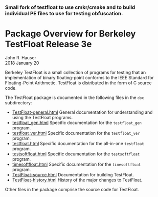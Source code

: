
### Small fork of testfloat to use cmkr/cmake and to build individual PE files to use for testing obfuscation.

Package Overview for Berkeley TestFloat Release 3e
==================================================

John R. Hauser<br>
2018 January 20


Berkeley TestFloat is a small collection of programs for testing that an
implementation of binary floating-point conforms to the IEEE Standard for
Floating-Point Arithmetic.  TestFloat is distributed in the form of C source
code.


The TestFloat package is documented in the following files in the `doc`
subdirectory:

* [TestFloat-general.html](http://www.jhauser.us/arithmetic/TestFloat-3/doc/TestFloat-general.html) General documentation for understanding and using the TestFloat programs.
* [testfloat_gen.html](http://www.jhauser.us/arithmetic/TestFloat-3/doc/testfloat_gen.html) Specific documentation for the `testfloat_gen` program.
* [testfloat_ver.html](http://www.jhauser.us/arithmetic/TestFloat-3/doc/testfloat_ver.html) Specific documentation for the `testfloat_ver` program.
* [testfloat.html](http://www.jhauser.us/arithmetic/TestFloat-3/doc/testfloat.html) Specific documentation for the all-in-one `testfloat` program.
* [testsoftfloat.html](http://www.jhauser.us/arithmetic/TestFloat-3/doc/testsoftfloat.html) Specific documentation for the `testsoftfloat` program.
* [timesoftfloat.html](http://www.jhauser.us/arithmetic/TestFloat-3/doc/timesoftfloat.html) Specific documentation for the `timesoftfloat` program.
* [TestFloat-source.html](http://www.jhauser.us/arithmetic/TestFloat-3/doc/TestFloat-source.html) Documentation for building TestFloat.
* [TestFloat-history.html](http://www.jhauser.us/arithmetic/TestFloat-3/doc/TestFloat-history.html) History of the major changes to TestFloat.

Other files in the package comprise the source code for TestFloat.



